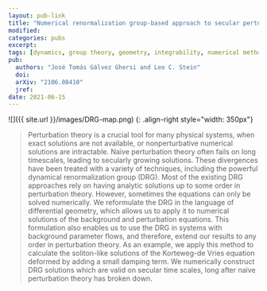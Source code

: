 ```yaml
---
layout: pub-link
title: "Numerical renormalization group-based approach to secular perturbation theory"
modified:
categories: pubs
excerpt:
tags: [dynamics, group theory, geometry, integrability, numerical methods, perturbation theory, renormalization]
pub:
  authors: "José Tomás Gálvez Ghersi and Leo C. Stein"
  doi:
  arXiv: "2106.08410"
  jref:
date: 2021-06-15
---
```


![]({{ site.url }}/images/DRG-map.png)
{: .align-right style="width: 350px"}
> Perturbation theory is a crucial tool for many physical systems,
> when exact solutions are not available, or nonperturbative numerical
> solutions are intractable. Naive perturbation theory often fails on
> long timescales, leading to secularly growing solutions. These
> divergences have been treated with a variety of techniques,
> including the powerful dynamical renormalization group (DRG). Most
> of the existing DRG approaches rely on having analytic solutions up
> to some order in perturbation theory. However, sometimes the
> equations can only be solved numerically. We reformulate the DRG in
> the language of differential geometry, which allows us to apply it
> to numerical solutions of the background and perturbation
> equations. This formulation also enables us to use the DRG in
> systems with background parameter flows, and therefore, extend our
> results to any order in perturbation theory. As an example, we apply
> this method to calculate the soliton-like solutions of the
> Korteweg-de Vries equation deformed by adding a small damping
> term. We numerically construct DRG solutions which are valid on
> secular time scales, long after naive perturbation theory has broken
> down.
